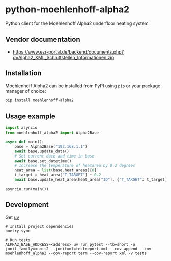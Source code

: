 # python-moehlenhoff-alpha2

Python client for the Moehlenhoff Alpha2 underfloor heating system

## Vendor documentation

- https://www.ezr-portal.de/backend/documents.php?d=Alpha2_XML_Schnittstellen_Informationen.zip

## Installation

Moehlenhoff Alpha2 can be installed from PyPI using `pip` or your package manager of choice:

```bash
pip install moehlenhoff-alpha2
```

## Usage example

```python
import asyncio
from moehlenhoff_alpha2 import Alpha2Base

async def main():
    base = Alpha2Base("192.168.1.1")
    await base.update_data()
    # Set current date and time in base
    await base.set_datetime()
    # Increase the temperature of heatarea by 0.2 degrees
    heat_area = list(base.heat_areas)[0]
    t_target = heat_area["T_TARGET"] + 0.2
    await base.update_heat_area(heat_area["ID"], {"T_TARGET": t_target})

asyncio.run(main())
```

## Development

Get [uv](https://docs.astral.sh/uv/)

```
# Install project dependencies
poetry sync

# Run tests
ALPHA2_BASE_ADDRESS=<address> uv run pytest --tb=short -o junit_family=xunit2 --junitxml=testreport.xml --cov-append --cov moehlenhoff_alpha2 --cov-report term --cov-report xml -v tests
```
